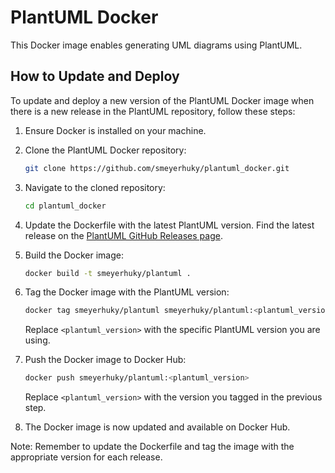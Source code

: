 # PlantUML Docker

This Docker image enables generating UML diagrams using PlantUML.

## How to Update and Deploy

To update and deploy a new version of the PlantUML Docker image when there is a new release in the PlantUML repository, follow these steps:

1. Ensure Docker is installed on your machine.

2. Clone the PlantUML Docker repository:
   ```bash
   git clone https://github.com/smeyerhuky/plantuml_docker.git
   ```

3. Navigate to the cloned repository:
   ```bash
   cd plantuml_docker
   ```

4. Update the Dockerfile with the latest PlantUML version. Find the latest release on the [PlantUML GitHub Releases page](https://github.com/plantuml/plantuml/releases).

5. Build the Docker image:
   ```bash
   docker build -t smeyerhuky/plantuml .
   ```

6. Tag the Docker image with the PlantUML version:
   ```bash
   docker tag smeyerhuky/plantuml smeyerhuky/plantuml:<plantuml_version>
   ```

   Replace `<plantuml_version>` with the specific PlantUML version you are using.

7. Push the Docker image to Docker Hub:
   ```bash
   docker push smeyerhuky/plantuml:<plantuml_version>
   ```

   Replace `<plantuml_version>` with the version you tagged in the previous step.

8. The Docker image is now updated and available on Docker Hub.

Note: Remember to update the Dockerfile and tag the image with the appropriate version for each release.


